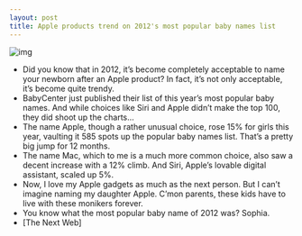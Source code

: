 ```yaml
---
layout: post
title: Apple products trend on 2012's most popular baby names list
---
```

![img](http://media.idownloadblog.com/wp-content/uploads/2012/12/baby-facetime.jpg)
* Did you know that in 2012, it’s become completely acceptable to name your newborn after an Apple product? In fact, it’s not only acceptable, it’s become quite trendy.
* BabyCenter just published their list of this year’s most popular baby names. And while choices like Siri and Apple didn’t make the top 100, they did shoot up the charts…
* The name Apple, though a rather unusual choice, rose 15% for girls this year, vaulting it 585 spots up the popular baby names list. That’s a pretty big jump for 12 months.
* The name Mac, which to me is a much more common choice, also saw a decent increase with a 12% climb. And Siri, Apple’s lovable digital assistant, scaled up 5%.
* Now, I love my Apple gadgets as much as the next person. But I can’t imagine naming my daughter Apple. C’mon parents, these kids have to live with these monikers forever.
* You know what the most popular baby name of 2012 was? Sophia.
* [The Next Web]

